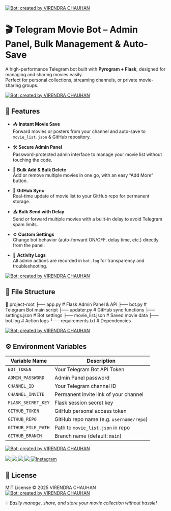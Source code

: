 <a href="https://github.com/Liveserver01/Tech_by_veer" target="_blank">
  <img src="https://img.shields.io/badge/Bot%20Creator-VIRENDRA%20CHAUHAN-4CAF50?style=for-the-badge" alt="Bot: created by VIRENDRA CHAUHAN"/>
</a>


# 🎬 Telegram Movie Bot – Admin Panel, Bulk Management & Auto-Save  

A high-performance Telegram bot built with **Pyrogram + Flask**, designed for managing and sharing movies easily.  
Perfect for personal collections, streaming channels, or private movie-sharing groups.

<a href="https://github.com/Liveserver01/Tech_by_veer" target="_blank">
  <img src="https://img.shields.io/badge/Bot%20Creator-VIRENDRA%20CHAUHAN-4CAF50?style=for-the-badge" alt="Bot: created by VIRENDRA CHAUHAN"/>
</a>


## 🚀 Features  

- 📥 **Instant Movie Save**  
  Forward movies or posters from your channel and auto-save to `movie_list.json` & GitHub repository.  

- 🛠 **Secure Admin Panel**  
  Password-protected admin interface to manage your movie list without touching the code.  

- 📌 **Bulk Add & Bulk Delete**  
  Add or remove multiple movies in one go, with an easy “Add More” button.  

- 🔄 **GitHub Sync**  
  Real-time update of movie list to your GitHub repo for permanent storage.  

- 📤 **Bulk Send with Delay**  
  Send or forward multiple movies with a built-in delay to avoid Telegram spam limits.  

- ⚙ **Custom Settings**  
  Change bot behavior (auto-forward ON/OFF, delay time, etc.) directly from the panel.  

- 📝 **Activity Logs**  
  All admin actions are recorded in `bot.log` for transparency and troubleshooting.  

<a href="https://github.com/Liveserver01/Tech_by_veer" target="_blank">
  <img src="https://img.shields.io/badge/Bot%20Creator-VIRENDRA%20CHAUHAN-4CAF50?style=for-the-badge" alt="Bot: created by VIRENDRA CHAUHAN"/>
</a>

## 📂 File Structure  

📁 project-root
├── app.py # Flask Admin Panel & API
├── bot.py # Telegram Bot main script
├── updater.py # GitHub sync functions
├── settings.json # Bot settings
├── movie_list.json # Saved movie data
├── bot.log # Action logs
└── requirements.txt # Dependencies


<a href="https://github.com/Liveserver01/Tech_by_veer" target="_blank">
  <img src="https://img.shields.io/badge/Bot%20Creator-VIRENDRA%20CHAUHAN-4CAF50?style=for-the-badge" alt="Bot: created by VIRENDRA CHAUHAN"/>
</a>

## ⚙ Environment Variables  

| Variable Name         | Description |
|-----------------------|-------------|
| `BOT_TOKEN`           | Your Telegram Bot API Token |
| `ADMIN_PASSWORD`      | Admin Panel password |
| `CHANNEL_ID`          | Your Telegram channel ID |
| `CHANNEL_INVITE`      | Permanent invite link of your channel |
| `FLASK_SECRET_KEY`    | Flask session secret key |
| `GITHUB_TOKEN`        | GitHub personal access token |
| `GITHUB_REPO`         | GitHub repo name (e.g. `username/repo`) |
| `GITHUB_FILE_PATH`    | Path to `movie_list.json` in repo |
| `GITHUB_BRANCH`       | Branch name (default: `main`) |

<a href="https://github.com/Liveserver01/Tech_by_veer" target="_blank">
  <img src="https://img.shields.io/badge/Bot%20Creator-VIRENDRA%20CHAUHAN-4CAF50?style=for-the-badge" alt="Bot: created by VIRENDRA CHAUHAN"/>
</a>
<p align="left">
  <a href="https://facebook.com/virendrachauhan012" target="_blank">
    <img src="https://img.shields.io/badge/Facebook-1877F2?style=for-the-badge&logo=facebook&logoColor=white" />
  </a>
  <a href="https://youtube.com/@Technical-hack-guide" target="_blank">
    <img src="https://img.shields.io/badge/YouTube-FF0000?style=for-the-badge&logo=youtube&logoColor=white" />
  </a>
  <a href="https://t.me/TechnicalHackGuide" target="_blank">
  <img src="https://img.shields.io/badge/Telegram-26A5E4?style=for-the-badge&logo=telegram&logoColor=white" />
</a>
  <a href="https://www.threads.net/@virendra_chauhan_1" target="_blank">
    <img src="https://img.shields.io/badge/Threads-000000?style=for-the-badge&logo=threads&logoColor=white" />
  </a>
<a href="https://instagram.com/virendra_chauhan_1" target="_blank">
  <img src="https://img.shields.io/badge/Instagram-%23E4405F?style=for-the-badge&logo=instagram&logoColor=white" alt="Instagram"/>
</a>
</p>


## 📜 License  

MIT License © 2025 VIRENDRA CHAUHAN 
<a href="https://github.com/Liveserver01/Tech_by_veer" target="_blank">
  <img src="https://img.shields.io/badge/Bot%20Creator-VIRENDRA%20CHAUHAN-4CAF50?style=for-the-badge" alt="Bot: created by VIRENDRA CHAUHAN"/>
</a>

💡 *Easily manage, share, and store your movie collection without hassle!*  
